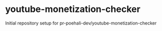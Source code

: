 # youtube-monetization-checker

Initial repository setup for pr-poehali-dev/youtube-monetization-checker